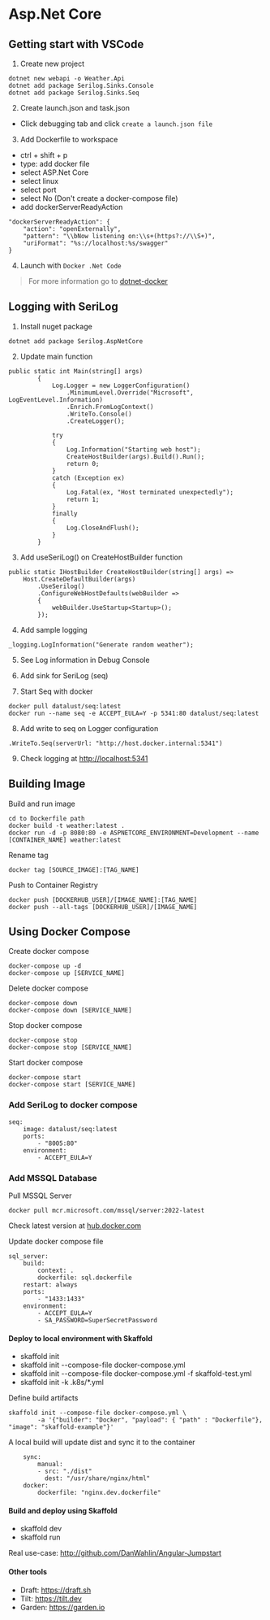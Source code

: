 # Asp.Net Core
## Getting start with VSCode
1. Create new project
```
dotnet new webapi -o Weather.Api
dotnet add package Serilog.Sinks.Console
dotnet add package Serilog.Sinks.Seq
```
2. Create launch.json and task.json
* Click debugging tab and click `create a launch.json file`
3. Add Dockerfile to workspace
* ctrl + shift + p
* type: add docker file
* select ASP.Net Core
* select linux
* select port
* select No (Don't create a docker-compose file)
* add dockerServerReadyAction
```
"dockerServerReadyAction": {
    "action": "openExternally",
    "pattern": "\\bNow listening on:\\s+(https?://\\S+)",
    "uriFormat": "%s://localhost:%s/swagger"
}
```
4. Launch with `Docker .Net Code`

> For more information go to [dotnet-docker](https://github.com/dotnet/dotnet-docker)


## Logging with SeriLog
1. Install nuget package
```
dotnet add package Serilog.AspNetCore  
```
2. Update main function
```
public static int Main(string[] args)
        {
            Log.Logger = new LoggerConfiguration()
                .MinimumLevel.Override("Microsoft", LogEventLevel.Information)
                .Enrich.FromLogContext()
                .WriteTo.Console()
                .CreateLogger();

            try
            {
                Log.Information("Starting web host");
                CreateHostBuilder(args).Build().Run();
                return 0;
            }
            catch (Exception ex)
            {
                Log.Fatal(ex, "Host terminated unexpectedly");
                return 1;
            }
            finally
            {
                Log.CloseAndFlush();
            }
        }
```
3. Add useSeriLog() on CreateHostBuilder function
```
public static IHostBuilder CreateHostBuilder(string[] args) =>
    Host.CreateDefaultBuilder(args)
        .UseSerilog()
        .ConfigureWebHostDefaults(webBuilder =>
        {
            webBuilder.UseStartup<Startup>();
        });
```

4. Add sample logging
```
_logging.LogInformation("Generate random weather");
```

5. See Log information in Debug Console

6. Add sink for SeriLog (seq)

7. Start Seq with docker
```
docker pull datalust/seq:latest
docker run --name seq -e ACCEPT_EULA=Y -p 5341:80 datalust/seq:latest
```

8. Add write to seq on Logger configuration
```
.WriteTo.Seq(serverUrl: "http://host.docker.internal:5341")
```

9. Check logging at [http://localhost:5341](http://localhost:5341)

## Building Image
Build and run image
```
cd to Dockerfile path
docker build -t weather:latest .
docker run -d -p 8080:80 -e ASPNETCORE_ENVIRONMENT=Development --name [CONTAINER_NAME] weather:latest
```

Rename tag
```
docker tag [SOURCE_IMAGE]:[TAG_NAME]
```

Push to Container Registry
```
docker push [DOCKERHUB_USER]/[IMAGE_NAME]:[TAG_NAME]
docker push --all-tags [DOCKERHUB_USER]/[IMAGE_NAME]
```

## Using Docker Compose
Create docker compose
```
docker-compose up -d
docker-compose up [SERVICE_NAME]
```
Delete docker compose
```
docker-compose down
docker-compose down [SERVICE_NAME]
```
Stop docker compose
```
docker-compose stop
docker-compose stop [SERVICE_NAME]
``` 
Start docker compose
```
docker-compose start
docker-compose start [SERVICE_NAME]
```

### Add SeriLog to docker compose
```
seq:
    image: datalust/seq:latest
    ports:
        - "8005:80"
    environment:
        - ACCEPT_EULA=Y
```

### Add MSSQL Database
Pull MSSQL Server
```
docker pull mcr.microsoft.com/mssql/server:2022-latest
```
Check latest version at [hub.docker.com](https://hub.docker.com/_/microsoft-mssql-server)

Update docker compose file
```
sql_server:
    build:
        context: .
        dockerfile: sql.dockerfile
    restart: always
    ports:
        - "1433:1433"
    environment:
        - ACCEPT_EULA=Y
        - SA_PASSWORD=SuperSecretPassword
```

#### Deploy to local environment with Skaffold
* skaffold init
* skaffold init --compose-file docker-compose.yml
* skaffold init --compose-file docker-compose.yml -f skaffold-test.yml
* skaffold init -k .k8s/*.yml

Define build artifacts
```
skaffold init --compose-file docker-compose.yml \
        -a '{"builder": "Docker", "payload": { "path" : "Dockerfile"}, "image": "skaffold-example"}'
```

A local build will update dist and sync it to the container
```
    sync:
        manual:
        - src: "./dist"
          dest: "/usr/share/nginx/html"
    docker:
        dockerfile: "nginx.dev.dockerfile"
```

#### Build and deploy using Skaffold
* skaffold dev
* skaffold run

Real use-case: http://github.com/DanWahlin/Angular-Jumpstart

#### Other tools
* Draft: https://draft.sh
* Tilt: https://tilt.dev
* Garden: https://garden.io
